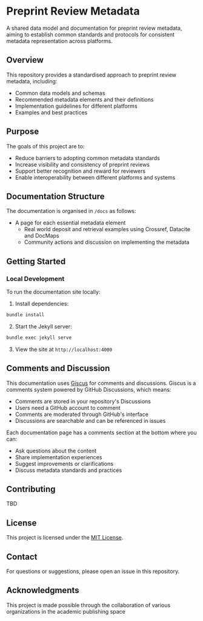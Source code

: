 # Preprint Review Metadata

A shared data model and documentation for preprint review metadata, aiming to establish common standards and protocols for consistent metadata representation across platforms.

## Overview

This repository provides a standardised approach to preprint review metadata, including:
- Common data models and schemas
- Recommended metadata elements and their definitions
- Implementation guidelines for different platforms
- Examples and best practices

## Purpose

The goals of this project are to:
- Reduce barriers to adopting common metadata standards
- Increase visibility and consistency of preprint reviews
- Support better recognition and reward for reviewers
- Enable interoperability between different platforms and systems

## Documentation Structure

The documentation is organised in `/docs` as follows:
- A page for each essential metadata element
    - Real world deposit and retrieval examples using Crossref, Datacite and DocMaps
    - Community actions and discussion on implementing the metadata

## Getting Started

### Local Development

To run the documentation site locally:

1. Install dependencies:
```bash
bundle install
```

2. Start the Jekyll server:
```bash
bundle exec jekyll serve
```

3. View the site at `http://localhost:4000`

## Comments and Discussion

This documentation uses [Giscus](https://giscus.app/) for comments and discussions. Giscus is a comments system powered by GitHub Discussions, which means:

- Comments are stored in your repository's Discussions
- Users need a GitHub account to comment
- Comments are moderated through GitHub's interface
- Discussions are searchable and can be referenced in issues

Each documentation page has a comments section at the bottom where you can:
- Ask questions about the content
- Share implementation experiences
- Suggest improvements or clarifications
- Discuss metadata standards and practices

## Contributing

TBD

## License

This project is licensed under the [MIT License](LICENSE).

## Contact

For questions or suggestions, please open an issue in this repository.

## Acknowledgments

This project is made possible through the collaboration of various organizations in the academic publishing space